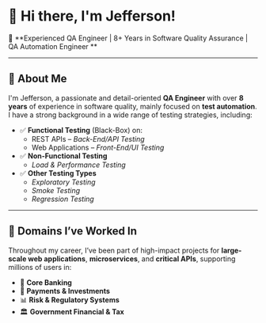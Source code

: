 # 👋 Hi there, I'm Jefferson!

🎯 **Experienced QA Engineer | 8+ Years in Software Quality Assurance | QA Automation Engineer **

---

## 🧪 About Me

I'm Jefferson, a passionate and detail-oriented **QA Engineer** with over **8 years** of experience in software quality, mainly focused on **test automation**. I have a strong background in a wide range of testing strategies, including:

- ✅ **Functional Testing** (Black-Box) on:
  - REST APIs – *Back-End/API Testing*
  - Web Applications – *Front-End/UI Testing*
- ✅ **Non-Functional Testing**
  - *Load & Performance Testing*
- ✅ **Other Testing Types**
  - *Exploratory Testing*
  - *Smoke Testing*
  - *Regression Testing*

---

## 💼 Domains I’ve Worked In

Throughout my career, I’ve been part of high-impact projects for **large-scale web applications**, **microservices**, and **critical APIs**, supporting millions of users in:

- 🏦 **Core Banking**
- 💸 **Payments & Investments**
- 📊 **Risk & Regulatory Systems**
- 🏛️ **Government Financial & Tax**
